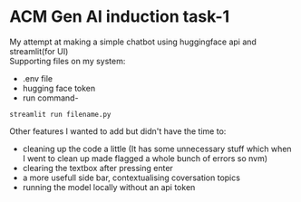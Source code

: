 # ACM Gen AI induction task-1
My attempt at making a simple chatbot using huggingface api and streamlit(for UI) <br>
Supporting files on my system: 
* .env file
* hugging face token
* run command- 
```
streamlit run filename.py
```
Other features I wanted to add but didn't have the time to:
* cleaning up the code a little (It has some unnecessary stuff which when I went to clean up made flagged a whole bunch of errors so nvm)
* clearing the textbox after pressing enter
* a more usefull side bar, contextualising coversation topics
* running the model locally without an api token
  
